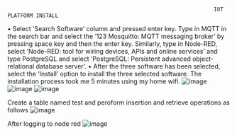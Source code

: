                                                                      IOT PLATFORM INSTALL
   •	Select ‘Search Software’ column and pressed enter key. Type in MQTT in the search bar and select the ‘123 Mosquitto: MQTT messaging broker’ by pressing space key and then the enter key. Similarly, type in Node-RED, select ‘Node-RED: tool for wiring devices, APIs and online services’ and type PostgreSQL and select ‘PostgreSQL: Persistent advanced object-relational database server’.
   •	After the three software has been selected, select the ‘Install’ option to install the three selected software. The installation process took me 5 minutes using my home wifi.
![image](https://user-images.githubusercontent.com/112664141/190540474-1e7f135f-0c59-4fea-918c-4a0dc5c6f5d9.png)
![image](https://user-images.githubusercontent.com/112664141/190540490-4e5e8830-a0d2-43e4-a98e-343533bb2583.png)
![image](https://user-images.githubusercontent.com/112664141/190540513-33e2db68-1468-4295-88b0-f7e5d9b23224.png)

Create a table named test and peroform insertion and retrieve operations as follows
![image](https://user-images.githubusercontent.com/112664141/190540684-785da35f-a19e-469c-96c8-df555ac0ad68.png)

After logging to node red
![image](https://user-images.githubusercontent.com/112664141/190540864-8cf81bb2-865d-418c-86e1-5b52723f1e5d.png)

